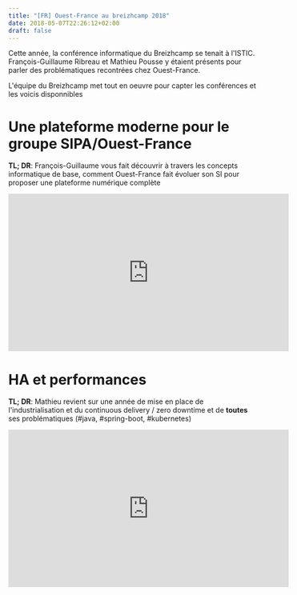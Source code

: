 ```yaml
---
title: "[FR] Ouest-France au breizhcamp 2018"
date: 2018-05-07T22:26:12+02:00
draft: false
---
```


Cette année, la conférence informatique du Breizhcamp se tenait à l'ISTIC.
François-Guillaume Ribreau et Mathieu Pousse y étaient présents pour parler des problématiques recontrées chez Ouest-France.

<!--more-->

L'équipe du Breizhcamp met tout en oeuvre pour capter les conférences et les voicis disponnibles 

# Une plateforme moderne pour le groupe SIPA/Ouest-France

**TL; DR**: François-Guillaume vous fait découvrir à travers les concepts informatique de base, comment Ouest-France fait évoluer son SI pour proposer une plateforme numérique complète 

<iframe width="560" height="315" src="https://www.youtube.com/embed/1pXgqd064-4" frameborder="0" allow="autoplay; encrypted-media" allowfullscreen></iframe>

# HA et performances

**TL; DR**: Mathieu revient sur une année de mise en place de l'industrialisation et du continuous delivery / zero downtime et de **toutes** ses problématiques (#java, #spring-boot, #kubernetes)

<iframe width="560" height="315" src="https://www.youtube.com/embed/bHjsmxN4iPk" frameborder="0" allow="autoplay; encrypted-media" allowfullscreen></iframe>
